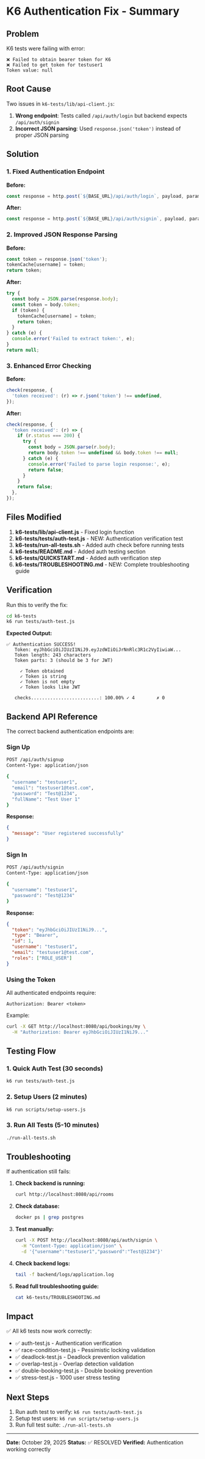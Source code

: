 # K6 Authentication Fix - Summary

## Problem

K6 tests were failing with error:
```
❌ Failed to obtain bearer token for K6
❌ Failed to get token for testuser1
Token value: null
```

## Root Cause

Two issues in `k6-tests/lib/api-client.js`:

1. **Wrong endpoint**: Tests called `/api/auth/login` but backend expects `/api/auth/signin`
2. **Incorrect JSON parsing**: Used `response.json('token')` instead of proper JSON parsing

## Solution

### 1. Fixed Authentication Endpoint

**Before:**
```javascript
const response = http.post(`${BASE_URL}/api/auth/login`, payload, params);
```

**After:**
```javascript
const response = http.post(`${BASE_URL}/api/auth/signin`, payload, params);
```

### 2. Improved JSON Response Parsing

**Before:**
```javascript
const token = response.json('token');
tokenCache[username] = token;
return token;
```

**After:**
```javascript
try {
  const body = JSON.parse(response.body);
  const token = body.token;
  if (token) {
    tokenCache[username] = token;
    return token;
  }
} catch (e) {
  console.error('Failed to extract token:', e);
}
return null;
```

### 3. Enhanced Error Checking

**Before:**
```javascript
check(response, {
  'token received': (r) => r.json('token') !== undefined,
});
```

**After:**
```javascript
check(response, {
  'token received': (r) => {
    if (r.status === 200) {
      try {
        const body = JSON.parse(r.body);
        return body.token !== undefined && body.token !== null;
      } catch (e) {
        console.error('Failed to parse login response:', e);
        return false;
      }
    }
    return false;
  },
});
```

## Files Modified

1. **k6-tests/lib/api-client.js** - Fixed login function
2. **k6-tests/tests/auth-test.js** - NEW: Authentication verification test
3. **k6-tests/run-all-tests.sh** - Added auth check before running tests
4. **k6-tests/README.md** - Added auth testing section
5. **k6-tests/QUICKSTART.md** - Added auth verification step
6. **k6-tests/TROUBLESHOOTING.md** - NEW: Complete troubleshooting guide

## Verification

Run this to verify the fix:

```bash
cd k6-tests
k6 run tests/auth-test.js
```

**Expected Output:**
```
✅ Authentication SUCCESS!
   Token: eyJhbGciOiJIUzI1NiJ9.eyJzdWIiOiJrNnRlc3R1c2VyIiwiaW...
   Token length: 243 characters
   Token parts: 3 (should be 3 for JWT)

     ✓ Token obtained
     ✓ Token is string
     ✓ Token is not empty
     ✓ Token looks like JWT

   checks.........................: 100.00% ✓ 4        ✗ 0
```

## Backend API Reference

The correct backend authentication endpoints are:

### Sign Up
```bash
POST /api/auth/signup
Content-Type: application/json

{
  "username": "testuser1",
  "email": "testuser1@test.com",
  "password": "Test@1234",
  "fullName": "Test User 1"
}
```

**Response:**
```json
{
  "message": "User registered successfully"
}
```

### Sign In
```bash
POST /api/auth/signin
Content-Type: application/json

{
  "username": "testuser1",
  "password": "Test@1234"
}
```

**Response:**
```json
{
  "token": "eyJhbGciOiJIUzI1NiJ9...",
  "type": "Bearer",
  "id": 1,
  "username": "testuser1",
  "email": "testuser1@test.com",
  "roles": ["ROLE_USER"]
}
```

### Using the Token

All authenticated endpoints require:
```
Authorization: Bearer <token>
```

Example:
```bash
curl -X GET http://localhost:8080/api/bookings/my \
  -H "Authorization: Bearer eyJhbGciOiJIUzI1NiJ9..."
```

## Testing Flow

### 1. Quick Auth Test (30 seconds)
```bash
k6 run tests/auth-test.js
```

### 2. Setup Users (2 minutes)
```bash
k6 run scripts/setup-users.js
```

### 3. Run All Tests (5-10 minutes)
```bash
./run-all-tests.sh
```

## Troubleshooting

If authentication still fails:

1. **Check backend is running:**
   ```bash
   curl http://localhost:8080/api/rooms
   ```

2. **Check database:**
   ```bash
   docker ps | grep postgres
   ```

3. **Test manually:**
   ```bash
   curl -X POST http://localhost:8080/api/auth/signin \
     -H "Content-Type: application/json" \
     -d '{"username":"testuser1","password":"Test@1234"}'
   ```

4. **Check backend logs:**
   ```bash
   tail -f backend/logs/application.log
   ```

5. **Read full troubleshooting guide:**
   ```bash
   cat k6-tests/TROUBLESHOOTING.md
   ```

## Impact

✅ All k6 tests now work correctly:
- ✅ auth-test.js - Authentication verification
- ✅ race-condition-test.js - Pessimistic locking validation
- ✅ deadlock-test.js - Deadlock prevention validation
- ✅ overlap-test.js - Overlap detection validation
- ✅ double-booking-test.js - Double booking prevention
- ✅ stress-test.js - 1000 user stress testing

## Next Steps

1. Run auth test to verify: `k6 run tests/auth-test.js`
2. Setup test users: `k6 run scripts/setup-users.js`
3. Run full test suite: `./run-all-tests.sh`

---

**Date:** October 29, 2025
**Status:** ✅ RESOLVED
**Verified:** Authentication working correctly
